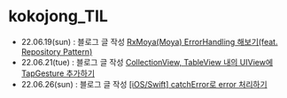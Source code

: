 # kokojong_TIL

- 22.06.19(sun) : 블로그 글 작성 [RxMoya(Moya) ErrorHandling 해보기(feat. Repository Pattern)](https://kokojong.tistory.com/22)
- 22.06.21(tue) : 블로그 글 작성 [CollectionView, TableView 내의 UIView에 TapGesture 추가하기](https://kokojong.tistory.com/23)
- 22.06.26(sun) : 블로그 글 작성 [[iOS/Swift] catchError로 error 처리하기](https://kokojong.tistory.com/24)
